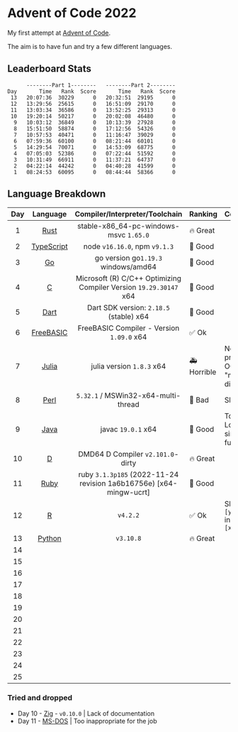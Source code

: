 # Advent of Code 2022

My first attempt at [Advent of Code](https://adventofcode.com).

The aim is to have fun and try a few different languages.

## Leaderboard Stats

```plaintext
      --------Part 1--------   --------Part 2--------
Day       Time   Rank  Score       Time   Rank  Score
 13   20:07:36  30229      0   20:32:51  29195      0
 12   13:29:56  25615      0   16:51:09  29170      0
 11   13:03:34  36586      0   13:52:25  29313      0
 10   19:20:14  50217      0   20:02:08  46480      0
  9   10:03:12  36849      0   10:13:39  27928      0
  8   15:51:50  58874      0   17:12:56  54326      0
  7   10:57:53  40471      0   11:16:47  39029      0
  6   07:59:36  60100      0   08:21:44  60101      0
  5   14:29:54  70071      0   14:53:09  68775      0
  4   07:05:03  52386      0   07:22:44  51592      0
  3   10:31:49  66911      0   11:37:21  64737      0
  2   04:22:14  44242      0   04:40:28  41599      0
  1   08:24:53  60095      0   08:44:44  58366      0
```

## Language Breakdown

| Day |                         Language                          |                   Compiler/Interpreter/Toolchain                   | Ranking               | Comment                               |
| :-: | :-------------------------------------------------------: | :----------------------------------------------------------------: | :-------------------- | ------------------------------------- |
|  1  |            [Rust](https://www.rust-lang.org/)             |               stable-x86_64-pc-windows-msvc `1.65.0`               | :fire: Great          |                                       |
|  2  |       [TypeScript](https://www.typescriptlang.org/)       |                   node `v16.16.0`, npm `v9.1.3`                    | :tada: Good           |                                       |
|  3  |                   [Go](https://go.dev/)                   |                go version go`1.19.3` windows/amd64                 | :tada: Good           |                                       |
|  4  | [C](https://learn.microsoft.com/en-us/cpp/?view=msvc-170) | Microsoft (R) C/C++ Optimizing Compiler Version `19.29.30147` x64  | :tada: Good           |                                       |
|  5  |                 [Dart](https://dart.dev/)                 |              Dart SDK version: `2.18.5` (stable) x64               | :tada: Good           |                                       |
|  6  |          [FreeBASIC](https://www.freebasic.net/)          |             FreeBASIC Compiler - Version `1.09.0` x64              | :white_check_mark: Ok |                                       |
|  7  |              [Julia](https://julialang.org/)              |                     julia version `1.8.3` x64                      | :ambulance: Horrible  | No proper OO. Use "multiple dispatch" |
|  8  |               [Perl](https://www.perl.org/)               |                `5.32.1` / MSWin32-x64-multi-thread                 | :see_no_evil: Bad     | Slow                                  |
|  9  |                 [Java](https://dev.java/)                 |                         javac `19.0.1` x64                         | :tada: Good           | Too many LoC for simple func          |
| 10  |                  [D](https://dlang.org/)                  |                 DMD64 D Compiler `v2.101.0`-dirty                  | :fire: Great          |                                       |
| 11  |            [Ruby](https://www.ruby-lang.org/)             | ruby `3.1.3p185` (2022-11-24 revision 1a6b16756e) [x64-mingw-ucrt] | :tada: Good           |                                       |
| 12  |              [R](https://www.r-project.org/)              |                              `v4.2.2`                              | :white_check_mark: Ok | Slow. Use `[y,x]` instead of `[x,y]`  |
| 13  |             [Python](https://www.python.org/)             |                             `v3.10.8`                              | :fire: Great          |                                       |
| 14  |                                                           |                                                                    |                       |                                       |
| 15  |                                                           |                                                                    |                       |                                       |
| 16  |                                                           |                                                                    |                       |                                       |
| 17  |                                                           |                                                                    |                       |                                       |
| 18  |                                                           |                                                                    |                       |                                       |
| 19  |                                                           |                                                                    |                       |                                       |
| 20  |                                                           |                                                                    |                       |                                       |
| 21  |                                                           |                                                                    |                       |                                       |
| 22  |                                                           |                                                                    |                       |                                       |
| 23  |                                                           |                                                                    |                       |                                       |
| 24  |                                                           |                                                                    |                       |                                       |
| 25  |                                                           |                                                                    |                       |                                       |

### Tried and dropped

- Day 10 - [Zig](https://ziglang.org/) - `v0.10.0` | Lack of documentation
- Day 11 - [MS-DOS](https://github.com/microsoft/ms-dos) | Too inappropriate for the job
